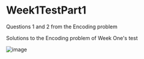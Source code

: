 # Week1TestPart1
Questions 1 and 2 from the Encoding problem

Solutions to the Encoding problem of Week One's test

![image](https://user-images.githubusercontent.com/46461171/51048908-44819280-159a-11e9-988f-af431f4f4ba7.png)
